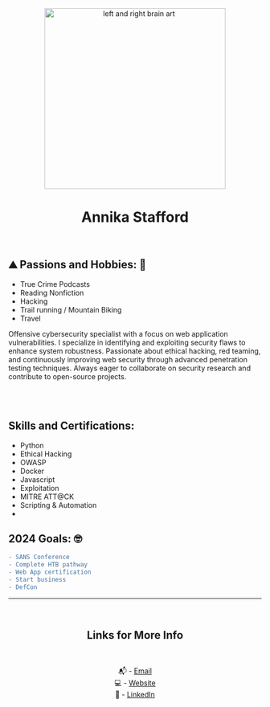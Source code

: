 <div align="center">
<img src = "https://user-images.githubusercontent.com/58215141/199598263-f253c515-144a-46f8-aeaa-f1332bbba509.jpg" alt="left and right brain art" width= "360px">

# Annika Stafford
<br />
</div>
 
## :mountain: Passions and Hobbies: 🐾

- True Crime Podcasts
- Reading Nonfiction
- Hacking
- Trail running / Mountain Biking
- Travel


Offensive cybersecurity specialist with a focus on web application vulnerabilities. I specialize in identifying and exploiting security flaws to enhance system robustness. Passionate about ethical hacking, red teaming, and continuously improving web security through advanced penetration testing techniques. Always eager to collaborate on security research and contribute to open-source projects.


<br />
<br />
 
 ## Skills and Certifications:

- Python
- Ethical Hacking
- OWASP
- Docker 
- Javascript
- Exploitation
- MITRE ATT@CK
- Scripting & Automation
-  <br />

## 2024 Goals: 🤓
 
```diff
- SANS Conference
- Complete HTB pathway 
- Web App certification 
- Start business 
- DefCon
```


 
---

<br />
<div align="center">

## Links for More Info

<br />

📬 - [Email][2] <br />
💻 - [Website][3] <br />
💁 - [LinkedIn][1]

[1]: https://linkedin.com/in/anaka-norfleet/
[2]: mailto:anakanorfleet@gmail.com
[3]: https://fleetster22.github.io/portfolio/.


